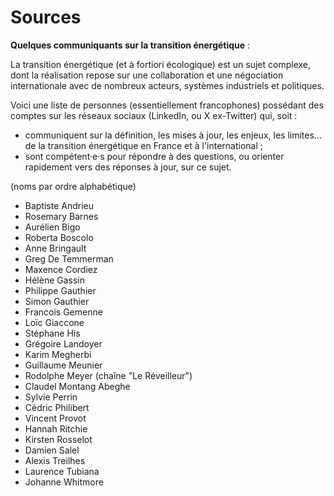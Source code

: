 # Sources

**Quelques communiquants sur la transition énergétique** :

La transition énergétique (et à fortiori écologique) est un sujet complexe, dont la réalisation repose sur une collaboration et une négociation internationale avec de nombreux acteurs, systèmes industriels et politiques.

Voici une liste de personnes (essentiellement francophones) possédant des comptes sur les réseaux sociaux (LinkedIn, ou X ex-Twitter) qui, soit :
* communiquent sur la définition, les mises à jour, les enjeux, les limites... de la transition énergétique en France et à l'international ;
* sont compétent·e·s pour répondre à des questions, ou orienter rapidement vers des réponses à jour, sur ce sujet.

(noms par ordre alphabétique)

* Baptiste Andrieu
* Rosemary Barnes
* Aurélien Bigo
* Roberta Boscolo
* Anne Bringault
* Greg De Temmerman
* Maxence Cordiez
* Hélène Gassin
* Philippe Gauthier
* Simon Gauthier
* Francois Gemenne
* Loïc Giaccone
* Stéphane His
* Grégoire Landoyer
* Karim Megherbi 
* Guillaume Meunier
* Rodolphe Meyer (chaîne "Le Réveilleur")
* Claudel Montang Abeghe
* Sylvie Perrin
* Cédric Philibert
* Vincent Provot
* Hannah Ritchie
* Kirsten Rosselot
* Damien Salel
* Alexis Treilhes
* Laurence Tubiana
* Johanne Whitmore








